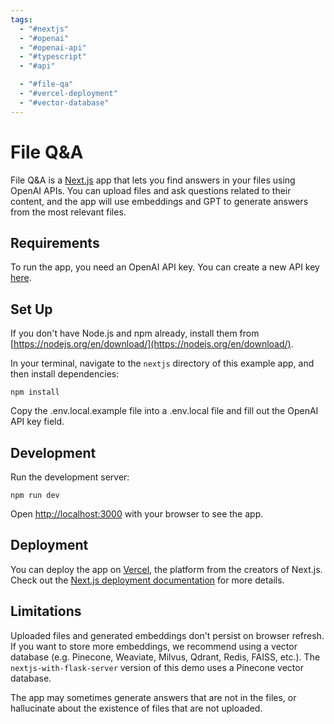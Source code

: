 ```yaml
---
tags:
  - "#nextjs"
  - "#openai"
  - "#openai-api"
  - "#typescript"
  - "#api"

  - "#file-qa"
  - "#vercel-deployment"
  - "#vector-database"
---
```

# File Q&A

File Q&A is a [Next.js](https://nextjs.org/) app that lets you find answers in your files using OpenAI APIs. You can upload files and ask questions related to their content, and the app will use embeddings and GPT to generate answers from the most relevant files.

## Requirements

To run the app, you need an OpenAI API key. You can create a new API key [here](https://beta.openai.com/account/api-keys).

## Set Up

If you don't have Node.js and npm already, install them from [https://nodejs.org/en/download/](https://nodejs.org/en/download/).

In your terminal, navigate to the `nextjs` directory of this example app, and then install dependencies:

```
npm install
```

Copy the .env.local.example file into a .env.local file and fill out the OpenAI API key field.

## Development

Run the development server:

```
npm run dev
```

Open [http://localhost:3000](http://localhost:3000) with your browser to see the app.

## Deployment

You can deploy the app on [Vercel](https://vercel.com/new?utm_medium=default-template&filter=next.js&utm_source=create-next-app&utm_campaign=create-next-app-readme), the platform from the creators of Next.js. Check out the [Next.js deployment documentation](https://nextjs.org/docs/deployment) for more details.

## Limitations

Uploaded files and generated embeddings don't persist on browser refresh. If you want to store more embeddings, we recommend using a vector database (e.g. Pinecone, Weaviate, Milvus, Qdrant, Redis, FAISS, etc.). The `nextjs-with-flask-server` version of this demo uses a Pinecone vector database.

The app may sometimes generate answers that are not in the files, or hallucinate about the existence of files that are not uploaded.
